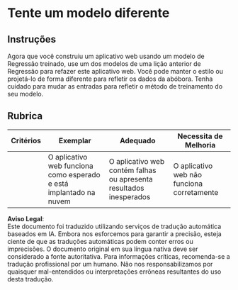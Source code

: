 # Tente um modelo diferente

## Instruções

Agora que você construiu um aplicativo web usando um modelo de Regressão treinado, use um dos modelos de uma lição anterior de Regressão para refazer este aplicativo web. Você pode manter o estilo ou projetá-lo de forma diferente para refletir os dados da abóbora. Tenha cuidado para mudar as entradas para refletir o método de treinamento do seu modelo.

## Rubrica

| Critérios                  | Exemplar                                                 | Adequado                                                 | Necessita de Melhoria                  |
| -------------------------- | -------------------------------------------------------- | -------------------------------------------------------- | -------------------------------------- |
|                          | O aplicativo web funciona como esperado e está implantado na nuvem | O aplicativo web contém falhas ou apresenta resultados inesperados | O aplicativo web não funciona corretamente |

**Aviso Legal**:  
Este documento foi traduzido utilizando serviços de tradução automática baseados em IA. Embora nos esforcemos para garantir a precisão, esteja ciente de que as traduções automáticas podem conter erros ou imprecisões. O documento original em sua língua nativa deve ser considerado a fonte autoritativa. Para informações críticas, recomenda-se a tradução profissional por um humano. Não nos responsabilizamos por quaisquer mal-entendidos ou interpretações errôneas resultantes do uso desta tradução.